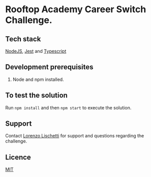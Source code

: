 # Rooftop Academy Career Switch Challenge.

## Tech stack
[NodeJS](https://nodejs.org/en/), [Jest](https://jestjs.io/) and [Typescript](https://www.typescriptlang.org/)

## Development prerequisites

1. Node and npm installed.

## To test the solution

Run `npm install` and then `npm start` to execute the solution.

## Support
Contact [Lorenzo Lischetti](https://github.com/lischetti-lorenzo) for support and questions regarding the challenge.

## Licence
 [MIT](https://choosealicense.com/licenses/mit/)

